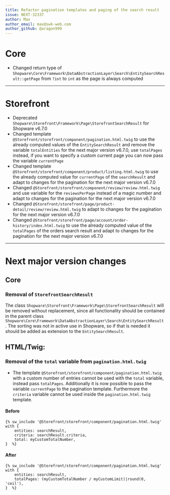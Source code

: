 ```yaml
---
title: Refactor pagination templates and paging of the search result
issue: NEXT-32337
author: Max
author_email: max@swk-web.com
author_github: @aragon999
---
```

# Core
* Changed return type of `Shopware\Core\Framework\DataAbstractionLayer\Search\EntitySearchResult::getPage` from `?int` to `int` as the page is always computed
___
# Storefront
* Deprecated `Shopware\Storefront\Framework\Page\StorefrontSearchResult` for Shopware v6.7.0
* Changed template `@Storefront/storefront/component/pagination.html.twig` to use the already computed values of the `EntitySearchResult` and remove the variable `totalEntities` for the next major version v6.7.0, use `totalPages` instead, if you want to specify a custom current page you can now pass the variable `currentPage`
* Changed template `@Storefront/storefront/component/product/listing.html.twig` to use the already computed value for `currentPage` of the `searchResult` and adapt to changes for the pagination for the next major version v6.7.0
* Changed `@Storefront/storefront/component/review/review.html.twig` and use variable for the `reviewsPerPage` instead of a magic number and adapt to changes for the pagination for the next major version v6.7.0
* Changed `@Storefront/storefront/page/product-detail/review/review.html.twig` to adapt to changes for the pagination for the next major version v6.7.0
* Changed `@Storefront/storefront/page/account/order-history/index.html.twig` to use the already computed value of the `totalPages` of the orders search result and adapt to changes for the pagination for the next major version v6.7.0
___
# Next major version changes
## Core
### Removal of `StorefrontSearchResult`
The class `Shopware\Storefront\Framework\Page\StorefrontSearchResult` will be removed without replacement, since all functionality should be contained in the parent class `Shopware\Core\Framework\DataAbstractionLayer\Search\EntitySearchResult`. The sorting was not in active use in Shopware, so if that is needed it should be added as extension to the `EntitySearchResult`.
## HTML/Twig:
### Removal of the `total` variable from `pagination.html.twig`
* The template `@Storefront/storefront/component/pagination.html.twig` with a custom number of entries cannot be used with the `total` variable, instead pass `totalPages`. Additionally it is now possible to pass the variable `currentPage` to the pagination template. Furthermore the `criteria` variable cannot be used inside the `pagination.html.twig` template.
#### Before
```
{% sw_include '@Storefront/storefront/component/pagination.html.twig' with {
    entities: searchResult,
    criteria: searchResult.criteria,
    total: myCustomTotalNumber,
}  %}
```
#### After
```
{% sw_include '@Storefront/storefront/component/pagination.html.twig' with {
    entities: searchResult,
    totalPages: (myCustomTotalNumber / myCustomLimit)|round(0, 'ceil'),
}  %}
```

